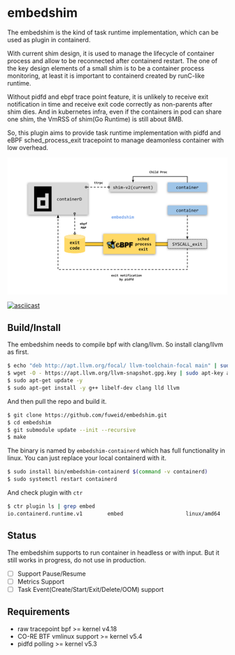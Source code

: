 # embedshim

The embedshim is the kind of task runtime implementation, which can be used as
plugin in containerd.

With current shim design, it is used to manage the lifecycle of container
process and allow to be reconnected after containerd restart. The one of the
key design elements of a small shim is to be a container process monitoring,
at least it is important to containerd created by runC-like runtime.

Without pidfd and ebpf trace point feature, it is unlikely to receive exit
notification in time and receive exit code correctly as non-parents after shim
dies. And in kubernetes infra, even if the containers in pod can share one
shim, the VmRSS of shim(Go Runtime) is still about 8MB.

So, this plugin aims to provide task runtime implementation with pidfd and
eBPF sched_process_exit tracepoint to manage deamonless container with
low overhead.

![embedshim-overview](docs/images/embedshim-overview.svg)

[![asciicast](https://asciinema.org/a/480970.svg)](https://asciinema.org/a/480970)

## Build/Install

The embedshim needs to compile bpf with clang/llvm. So install clang/llvm as first.

```bash
$ echo "deb http://apt.llvm.org/focal/ llvm-toolchain-focal main" | sudo tee -a /etc/apt/sources.lis
$ wget -O - https://apt.llvm.org/llvm-snapshot.gpg.key | sudo apt-key add -
$ sudo apt-get update -y
$ sudo apt-get install -y g++ libelf-dev clang lld llvm
```

And then pull the repo and build it.

```bash
$ git clone https://github.com/fuweid/embedshim.git
$ cd embedshim
$ git submodule update --init --recursive
$ make
```

The binary is named by `embedshim-containerd` which has full functionality in
linux. You can just replace your local containerd with it.

```bash
$ sudo install bin/embedshim-containerd $(command -v containerd)
$ sudo systemctl restart containerd
```

And check plugin with `ctr`

```bash
$ ctr plugin ls | grep embed
io.containerd.runtime.v1        embed                    linux/amd64    ok
```

## Status

The embedshim supports to run container in headless or with input.
But it still works in progress, do not use in production.

* [ ] Support Pause/Resume
* [ ] Metrics Support
* [ ] Task Event(Create/Start/Exit/Delete/OOM) support

## Requirements

* raw tracepoint bpf >= kernel v4.18
* CO-RE BTF vmlinux support >= kernel v5.4
* pidfd polling >= kernel v5.3
